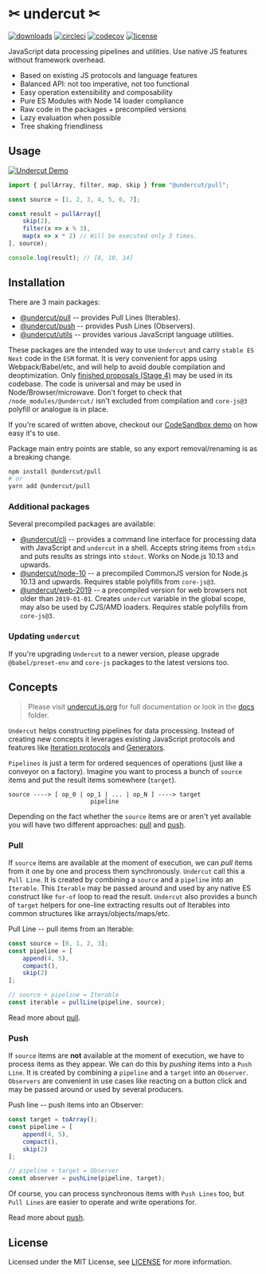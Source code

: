 # ✂ undercut ✂

[![downloads](https://img.shields.io/npm/dm/@undercut/utils)](https://www.npmjs.com/package/@undercut/utils)
[![circleci](https://circleci.com/gh/the-spyke/undercut.svg?style=shield)](https://circleci.com/gh/the-spyke/undercut)
[![codecov](https://codecov.io/gh/the-spyke/undercut/branch/master/graph/badge.svg)](https://codecov.io/gh/the-spyke/undercut)
[![license](https://img.shields.io/npm/l/undercut.svg)](https://github.com/the-spyke/undercut/blob/master/LICENSE)

JavaScript data processing pipelines and utilities. Use native JS features without framework overhead.

- Based on existing JS protocols and language features
- Balanced API: not too imperative, not too functional
- Easy operation extensibility and composability
- Pure ES Modules with Node 14 loader compliance
- Raw code in the packages + precompiled versions
- Lazy evaluation when possible
- Tree shaking friendliness

## Usage

[![Undercut Demo](https://codesandbox.io/static/img/play-codesandbox.svg)](https://codesandbox.io/s/undercut-demo-1up46?fontsize=14&hidenavigation=1&moduleview=1&theme=dark&previewwindow=console)

```js
import { pullArray, filter, map, skip } from "@undercut/pull";

const source = [1, 2, 3, 4, 5, 6, 7];

const result = pullArray([
    skip(2),
    filter(x => x % 3),
    map(x => x * 2) // Will be executed only 3 times.
], source);

console.log(result); // [8, 10, 14]
```

## Installation

There are 3 main packages:

- [@undercut/pull](https://www.npmjs.com/package/@undercut/pull) -- provides Pull Lines (Iterables).
- [@undercut/push](https://www.npmjs.com/package/@undercut/push) -- provides Push Lines (Observers).
- [@undercut/utils](https://www.npmjs.com/package/@undercut/utils) -- provides various JavaScript language utilities.

These packages are the intended way to use `Undercut` and carry `stable ES Next` code in the `ESM` format. It is very convenient for apps using Webpack/Babel/etc, and will help to avoid double compilation and deoptimization. Only [finished proposals (Stage 4)](https://github.com/tc39/proposals/blob/master/finished-proposals.md) may be used in its codebase. The code is universal and may be used in Node/Browser/microwave. Don't forget to check that `/node_modules/@undercut/` isn't excluded from compilation and `core-js@3` polyfill or analogue is in place.

If you're scared of written above, checkout our [CodeSandbox demo](https://codesandbox.io/s/undercut-demo-1up46?fontsize=14&hidenavigation=1&moduleview=1&theme=dark&previewwindow=console) on how easy it's to use.

Package main entry points are stable, so any export removal/renaming is as a breaking change.

```sh
npm install @undercut/pull
# or
yarn add @undercut/pull
```

### Additional packages

Several precompiled packages are available:

- [@undercut/cli](https://www.npmjs.com/package/@undercut/cli) -- provides a command line interface for processing data with JavaScript and `undercut` in a shell. Accepts string items from `stdin` and puts results as strings into `stdout`. Works on Node.js 10.13 and upwards.
- [@undercut/node-10](https://www.npmjs.com/package/@undercut/node-10) -- a precompiled CommonJS version for Node.js 10.13 and upwards. Requires stable polyfills from `core-js@3`.
- [@undercut/web-2019](https://www.npmjs.com/package/@undercut/web-2019) -- a precompiled version for web browsers not older than `2019-01-01`. Creates `undercut` variable in the global scope, may also be used by CJS/AMD loaders. Requires stable polyfills from `core-js@3`.

### Updating `undercut`

If you're upgrading `Undercut` to a newer version, please upgrade `@babel/preset-env` and `core-js` packages to the latest versions too.

## Concepts

> Please visit [undercut.js.org](https://undercut.js.org) for full documentation or look in the [docs](docs/) folder.

`Undercut` helps constructing pipelines for data processing. Instead of creating new concepts it leverages existing JavaScript protocols and features like [Iteration protocols](https://developer.mozilla.org/en-US/docs/Web/JavaScript/Reference/Iteration_protocols) and [Generators](https://developer.mozilla.org/en-US/docs/Web/JavaScript/Reference/Statements/function*).

`Pipelines` is just a term for ordered sequences of operations (just like a conveyor on a factory). Imagine you want to process a bunch of `source` items and put the result items somewhere (`target`).

```text
source ----> [ op_0 | op_1 | ... | op_N ] ----> target
                       pipeline
```

Depending on the fact whether the `source` items are or aren't yet available you will have two different approaches: [pull](#pull) and [push](#push).

### Pull

If `source` items are available at the moment of execution, we can *pull* items from it one by one and process them synchronously. `Undercut` call this a `Pull Line`. It is created by combining a `source` and a `pipeline` into an `Iterable`. This `Iterable` may be passed around and used by any native ES construct like `for-of` loop to read the result. `Undercut` also provides a bunch of `target` helpers for one-line extracting results out of Iterables into common structures like arrays/objects/maps/etc.

Pull Line -- pull items from an Iterable:

```js
const source = [0, 1, 2, 3];
const pipeline = [
    append(4, 5),
    compact(),
    skip(2)
];

// source + pipeline = Iterable
const iterable = pullLine(pipeline, source);
```

Read more about [pull](https://undercut.js.org/docs/pull/overview).

### Push

If `source` items are **not** available at the moment of execution, we have to process items as they appear. We can do this by *pushing* items into a `Push Line`. It is created by combining a `pipeline` and a `target` into an `Observer`. `Observers` are convenient in use cases like reacting on a button click and may be passed around or used by several producers.

Push line -- push items into an Observer:

```js
const target = toArray();
const pipeline = [
    append(4, 5),
    compact(),
    skip(2)
];

// pipeline + target = Observer
const observer = pushLine(pipeline, target);
```

Of course, you can process synchronous items with `Push Lines` too, but `Pull Lines` are easier to operate and write operations for.

Read more about [push](https://undercut.js.org/docs/push/overview).

## License

Licensed under the MIT License, see [LICENSE](LICENSE) for more information.
